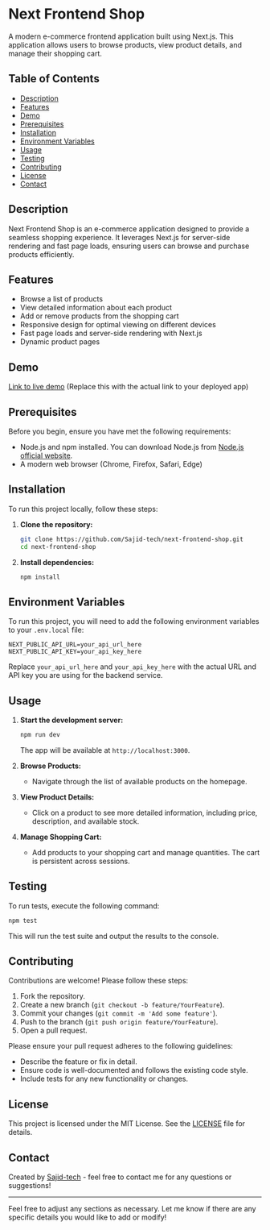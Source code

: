 

# Next Frontend Shop

A modern e-commerce frontend application built using Next.js. This application allows users to browse products, view product details, and manage their shopping cart.

## Table of Contents

- [Description](#description)
- [Features](#features)
- [Demo](#demo)
- [Prerequisites](#prerequisites)
- [Installation](#installation)
- [Environment Variables](#environment-variables)
- [Usage](#usage)
- [Testing](#testing)
- [Contributing](#contributing)
- [License](#license)
- [Contact](#contact)

## Description

Next Frontend Shop is an e-commerce application designed to provide a seamless shopping experience. It leverages Next.js for server-side rendering and fast page loads, ensuring users can browse and purchase products efficiently.

## Features

- Browse a list of products
- View detailed information about each product
- Add or remove products from the shopping cart
- Responsive design for optimal viewing on different devices
- Fast page loads and server-side rendering with Next.js
- Dynamic product pages

## Demo

[Link to live demo](#) (Replace this with the actual link to your deployed app)

## Prerequisites

Before you begin, ensure you have met the following requirements:

- Node.js and npm installed. You can download Node.js from [Node.js official website](https://nodejs.org/).
- A modern web browser (Chrome, Firefox, Safari, Edge)

## Installation

To run this project locally, follow these steps:

1. **Clone the repository:**

   ```bash
   git clone https://github.com/Sajid-tech/next-frontend-shop.git
   cd next-frontend-shop
   ```

2. **Install dependencies:**

   ```bash
   npm install
   ```

## Environment Variables

To run this project, you will need to add the following environment variables to your `.env.local` file:

```
NEXT_PUBLIC_API_URL=your_api_url_here
NEXT_PUBLIC_API_KEY=your_api_key_here
```

Replace `your_api_url_here` and `your_api_key_here` with the actual URL and API key you are using for the backend service.

## Usage

1. **Start the development server:**

   ```bash
   npm run dev
   ```

   The app will be available at `http://localhost:3000`.

2. **Browse Products:**
   - Navigate through the list of available products on the homepage.

3. **View Product Details:**
   - Click on a product to see more detailed information, including price, description, and available stock.

4. **Manage Shopping Cart:**
   - Add products to your shopping cart and manage quantities. The cart is persistent across sessions.

## Testing

To run tests, execute the following command:

```bash
npm test
```

This will run the test suite and output the results to the console.

## Contributing

Contributions are welcome! Please follow these steps:

1. Fork the repository.
2. Create a new branch (`git checkout -b feature/YourFeature`).
3. Commit your changes (`git commit -m 'Add some feature'`).
4. Push to the branch (`git push origin feature/YourFeature`).
5. Open a pull request.

Please ensure your pull request adheres to the following guidelines:
- Describe the feature or fix in detail.
- Ensure code is well-documented and follows the existing code style.
- Include tests for any new functionality or changes.

## License

This project is licensed under the MIT License. See the [LICENSE](LICENSE) file for details.

## Contact

Created by [Sajid-tech](https://github.com/Sajid-tech) - feel free to contact me for any questions or suggestions!

---

Feel free to adjust any sections as necessary. Let me know if there are any specific details you would like to add or modify!
